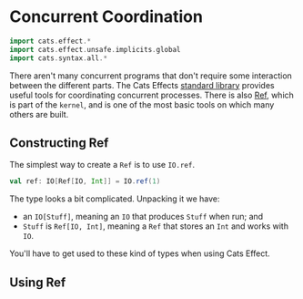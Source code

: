 # Concurrent Coordination

```scala mdoc:invisible
import cats.effect.*
import cats.effect.unsafe.implicits.global
import cats.syntax.all.*
```

There aren't many concurrent programs that don't require some interaction between the different parts. The Cats Effects [standard library][std] provides useful tools for coordinating concurrent processes. There is also [Ref][ref], which is part of the `kernel`, and is one of the most basic tools on which many others are built.


## Constructing Ref

The simplest way to create a `Ref` is to use `IO.ref`.

```scala mdoc:silent
val ref: IO[Ref[IO, Int]] = IO.ref(1)
```

The type looks a bit complicated. Unpacking it we have:

- an `IO[Stuff]`, meaning an `IO` that produces `Stuff` when run; and
- `Stuff` is `Ref[IO, Int]`, meaning a `Ref` that stores an `Int` and works with `IO`. 

You'll have to get used to these kind of types when using Cats Effect.


## Using Ref

[std]: https://typelevel.org/cats-effect/api/3.x/cats/effect/std/index.html
[ref]: https://typelevel.org/cats-effect/api/3.x/cats/effect/kernel/Ref.html
